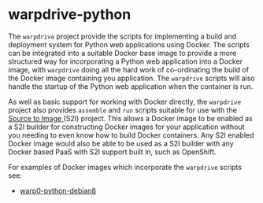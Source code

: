 # warpdrive-python

The ``warpdrive`` project provide the scripts for implementing a build and
deployment system for Python web applications using Docker. The scripts can
be integrated into a suitable Docker base image to provide a more
structured way for incorporating a Python web application into a Docker
image, with ``warpdrive`` doing all the hard work of co-ordinating the
build of the Docker image containing you application. The ``warpdrive``
scripts will also handle the startup of the Python web application when the
container is run.

As well as basic support for working with Docker directly, the ``warpdrive``
project also provides ``assemble`` and ``run`` scripts suitable for use
with the [Source to Image ](https://github.com/openshift/source-to-image)
(S2I) project. This allows a Docker image to be enabled as a S2I builder
for constructing Docker images for your application without you needing to
even know how to build Docker containers. Any S2I enabled Docker image would
also be able to be used as a S2I builder with any Docker based PaaS with
S2I support built in, such as OpenShift.

For examples of Docker images which incorporate the ``warpdrive`` scripts
see:

  * [warp0-python-debian8](https://github.com/GrahamDumpleton/warp0-python-debian8)
